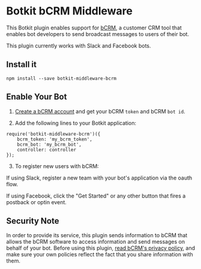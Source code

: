 # Botkit bCRM Middleware

This Botkit plugin enables support for [bCRM](https://bcrm.com?ref=botkit-middleware-bcrm), a customer
CRM tool that enables bot developers to send broadcast messages to users of their bot.

This plugin currently works with Slack and Facebook bots.

## Install it
```
npm install --save botkit-middleware-bcrm
```

## Enable Your Bot

1. [Create a bCRM account](https://bcrm.com?ref=botkit-middleware-bcrm) and get your bCRM `token` and bCRM `bot id`.

2. Add the following lines to your Botkit application:

```
require('botkit-middleware-bcrm')({
    bcrm_token: 'my_bcrm_token',
    bcrm_bot: 'my_bcrm_bot',
    controller: controller    
});
```

3. To register new users with bCRM:

If using Slack, register a new team with your bot's application via the oauth flow.

If using Facebook, click the "Get Started" or any other button that fires a postback or optin event.

## Security Note

In order to provide its service, this plugin sends information to bCRM that allows
the bCRM software to access information and send messages on behalf of your bot.
Before using this plugin, [read bCRM's privacy policy](https://bcrm.com/privacy),
and make sure your own policies reflect the fact that you share information with them.
